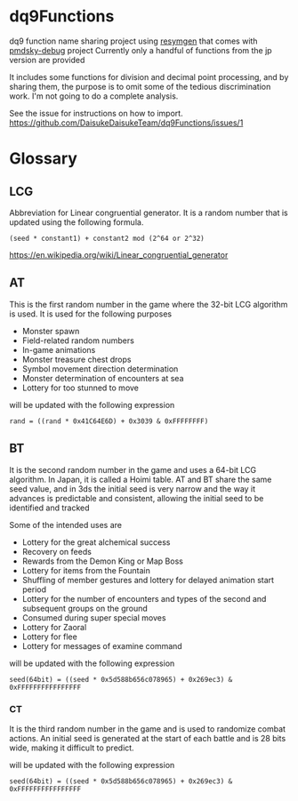 # dq9Functions

dq9 function name sharing project using [resymgen](https://github.com/UsernameFodder/pmdsky-debug/blob/master/docs/resymgen.md) that comes with [pmdsky-debug](https://github.com/UsernameFodder/pmdsky-debug) project
Currently only a handful of functions from the jp version are provided

It includes some functions for division and decimal point processing, and by sharing them, the purpose is to omit some of the tedious discrimination work.
I'm not going to do a complete analysis.

See the issue for instructions on how to import.
https://github.com/DaisukeDaisukeTeam/dq9Functions/issues/1

# Glossary

## LCG
Abbreviation for Linear congruential generator.
It is a random number that is updated using the following formula.
```
(seed * constant1) + constant2 mod (2^64 or 2^32)
```
https://en.wikipedia.org/wiki/Linear_congruential_generator
<!--
Linear congruential generatorの略です。
次のような式で更新される乱数です
(seed * 定数1) + 定数2 mod (2^64 or 2^32)
-->

## AT
This is the first random number in the game where the 32-bit LCG algorithm is used. It is used for the following purposes
- Monster spawn
- Field-related random numbers
- In-game animations
- Monster treasure chest drops
- Symbol movement direction determination
- Monster determination of encounters at sea
- Lottery for too stunned to move

will be updated with the following expression
```
rand = ((rand * 0x41C64E6D) + 0x3039 & 0xFFFFFFFF)
```
<!--
32bit LCGアルゴリズムが採用されているゲーム内の1つ目の乱数です。下記の目的で使用されています。
- モンスタースポーン
- フィールド関連の乱数
- ゲーム内のアニメーション
- モンスターの宝箱ドロップ
- シンボルの移動方向決定
- 海上のエンカウントのモンスター決定
- too stunned to moveの抽選
次の式で更新されます
-->

## BT

It is the second random number in the game and uses a 64-bit LCG algorithm.
In Japan, it is called a Hoimi table.
AT and BT share the same seed value, and in 3ds the initial seed is very narrow and the way it advances is predictable and consistent, allowing the initial seed to be identified and tracked

Some of the intended uses are
- Lottery for the great alchemical success
- Recovery on feeds
- Rewards from the Demon King or Map Boss
- Lottery for items from the Fountain
- Shuffling of member gestures and lottery for delayed animation start period
- Lottery for the number of encounters and types of the second and subsequent groups on the ground
- Consumed during super special moves
- Lottery for Zaoral
- Lottery for flee
- Lottery for messages of examine command

will be updated with the following expression
```
seed(64bit) = ((seed * 0x5d588b656c078965) + 0x269ec3) & 0xFFFFFFFFFFFFFFFF
```

<!--
ゲームの2番目の乱数で、64-bit LCGアルゴリズムが採用されています。
日本ではホイミテーブルと呼ばれています。
ATとBTは同じシード値を共有し、3dsでは初期シードの幅が非常に狭く、進み方が予測可能で一貫性があるため、初期シードを特定して追跡することができます
使用目的の一部は次の通りです
- 錬金大成功のある錬金の抽選
- フィード上での回復
- 魔王or地図ボスの報酬
- 泉のアイテムの抽選
- メンバーのしぐさのシャッフルと、アニメーション開始遅延期間の抽選
- 地上での遭遇の数と、2グループ目以降の種類の抽選
- 超必殺技時に消費する
- ザオラルの抽選
- 逃げるの抽選
- examineコマンドのメッセージ抽選
次の式で更新されます
-->

### CT

It is the third random number in the game and is used to randomize combat actions.
An initial seed is generated at the start of each battle and is 28 bits wide, making it difficult to predict.

will be updated with the following expression
```
seed(64bit) = ((seed * 0x5d588b656c078965) + 0x269ec3) & 0xFFFFFFFFFFFFFFFF
```


<!--
ゲームの3番目の乱数で、戦闘の行動の乱数に使用されています。
戦闘開始時に毎回初期シードが生成され、28bitの幅を持つため、予測することは困難です。
次の式で更新されます
-->
